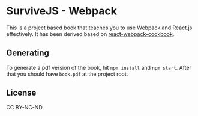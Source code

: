 # SurviveJS - Webpack

This is a project based book that teaches you to use Webpack and React.js effectively. It has been derived based on [react-webpack-cookbook](https://github.com/christianalfoni/react-webpack-cookbook).

## Generating

To generate a pdf version of the book, hit `npm install` and `npm start`. After that you should have `book.pdf` at the project root.

## License

CC BY-NC-ND.

